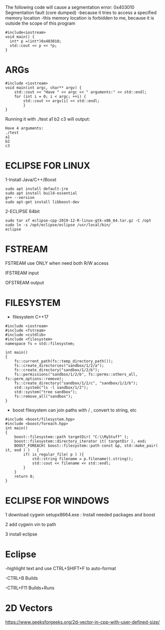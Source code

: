 The following code will cause a segmentation error: 0x403010 Segmentation fault (core dumped)
-because it tries to access a specified memory location
-this memory location is forbidden to me, because it is outside the scope of this program
```
#include<iostream>
void main() {
  int* p =(int*)0x403010;
  std::cout << p << *p;
}
```




# ARGs
```
#include <iostream>
void main(int argc, char** argv) {
    std::cout << "Have " << argc << " arguments:" << std::endl;
    for (int i = 0; i < argc; ++i) {
        std::cout << argv[i] << std::endl;
        }
}
```
Running it with ./test a1 b2 c3 will output:
```
Have 4 arguments:
./test
a1
b2
c3
```




# ECLIPSE FOR LINUX

1-Install Java/C++/Boost
```
sudo apt install default-jre
sudo apt install build-essential
g++ --version
sudo apt-get install libboost-dev
```

2-ECLIPSE 64bit
```
sudo tar xf eclipse-cpp-2019-12-R-linux-gtk-x86_64.tar.gz -C /opt
sudo ln -s /opt/eclipse/eclipse /usr/local/bin/
eclipse
```

# FSTREAM

FSTREAM use ONLY when need both R/W access

IFSTREAM input

OFSTREAM output


# FILESYSTEM
* filesystem C++17
```
#include <iostream>
#include <fstream>
#include <cstdlib>
#include <filesystem>
namespace fs = std::filesystem;
 
int main()
{
    fs::current_path(fs::temp_directory_path());
    fs::create_directories("sandbox/1/2/a");
    fs::create_directory("sandbox/1/2/b");
    fs::permissions("sandbox/1/2/b", fs::perms::others_all, fs::perm_options::remove);
    fs::create_directory("sandbox/1/2/c", "sandbox/1/2/b");
    std::system("ls -l sandbox/1/2");
    std::system("tree sandbox");
    fs::remove_all("sandbox");
}
```
* boost filesystem
can join paths with / , convert to string, etc
```
#include <boost/filesystem.hpp>
#include <boost/foreach.hpp>
int main()
{
	boost::filesystem::path targetDir( "C:\\MyStuff" ); 
	boost::filesystem::directory_iterator it( targetDir ), eod;
	BOOST_FOREACH( boost::filesystem::path const &p, std::make_pair( it, eod ) )   { 
		if( is_regular_file( p ) ){
			std::string filename = p.filename().string();
			std::cout << filename << std::endl;
		} 
	}
	return 0;
}
```


# ECLIPSE FOR WINDOWS

1 download cygwin setupx8664.exe : Install needed packages and boost

2 add cygwin vin to path

3 install eclipse




# Eclipse

-highlight text and use CTRL+SHIFT+F to auto-format

-CTRL+B Builds

-CTRL+F11 Builds+Runs


# 2D Vectors
https://www.geeksforgeeks.org/2d-vector-in-cpp-with-user-defined-size/

